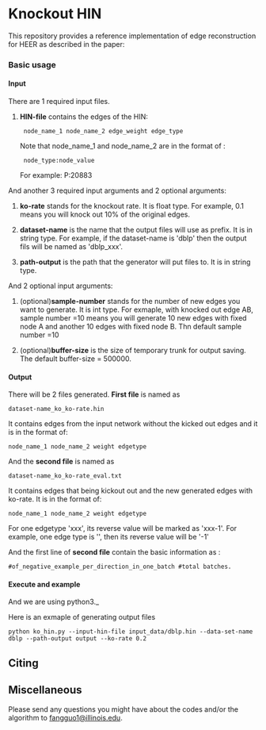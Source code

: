 # Knockout HIN

This repository provides a reference implementation of edge reconstruction for HEER as described in the paper:<br>


### Basic usage

#### Input

There are 1 required input files.
1. **HIN-file** contains the edges of the HIN:
					
		node_name_1 node_name_2 edge_weight edge_type
					
	Note that node_name_1 and node_name_2 are in the format of :
		
		node_type:node_value
	
	For example: P:20883
			
And another 3 required input arguments and 2 optional arguments:

1. **ko-rate** stands for the knockout rate. It is float type. For example, 0.1 means you will knock out 10% of the original edges.

2. **dataset-name** is the name that the output files will use as prefix. It is in string type. For example, if the dataset-name is 'dblp' then the output fils will be named as 'dblp_xxx'. 

3.  **path-output** is the path that the generator will put files to. It is in string type. 

And 2 optional input arguments:

1. (optional)**sample-number** stands for the number of new edges you want to generate. It is int type. For exmaple, with knocked out edge AB, sample number =10 means you will generate 10 new edges with fixed node A and another 10 edges with fixed node B. Thn default sample number =10

2. (optional)**buffer-size** is the size of temporary trunk for output saving. The default buffer-size = 500000.


#### Output

There will be 2 files generated. **First file** is named as 
		
	dataset-name_ko_ko-rate.hin

It contains edges from the input network without the kicked out edges and it is in the format of:

	node_name_1 node_name_2 weight edgetype
		
And the **second file** is named as 
		
	dataset-name_ko_ko-rate_eval.txt

It contains edges that being kickout out and the new generated edges with ko-rate. It is in the format of:

	node_name_1 node_name_2 weight edgetype

   For one edgetype 'xxx', its reverse value will be marked as 'xxx-1'. For example, one edge type is '<hasChild>', 
   then its reverse value will be '<hasChild>-1'
		
   And the first line of **second file** contain the basic information as :
	
	#of_negative_example_per_direction_in_one_batch #total batches.

		
							
#### Execute and example
And we are using python3._<br/> 

Here is an exmaple of generating output files

	python ko_hin.py --input-hin-file input_data/dblp.hin --data-set-name dblp --path-output output --ko-rate 0.2

## Citing


## Miscellaneous

Please send any questions you might have about the codes and/or the algorithm to <fangguo1@illinois.edu>.



